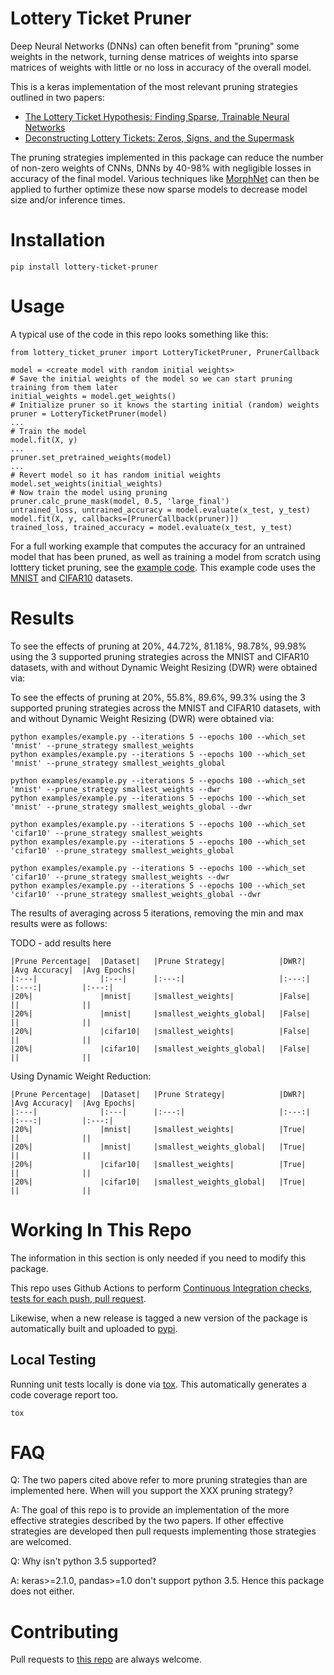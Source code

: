 # Lottery Ticket Pruner

Deep Neural Networks (DNNs) can often benefit from "pruning" some weights in the network, turning dense matrices of weights
into sparse matrices of weights with little or no loss in accuracy of the overall model.

This is a keras implementation of the most relevant pruning strategies outlined in two papers:

- [The Lottery Ticket Hypothesis: Finding Sparse, Trainable Neural Networks](https://arxiv.org/pdf/1803.03635.pdf)
- [Deconstructing Lottery Tickets: Zeros, Signs, and the Supermask](https://eng.uber.com/deconstructing-lottery-tickets/)

The pruning strategies implemented in this package can reduce the number of non-zero weights of CNNs, DNNs
by 40-98% with negligible losses in accuracy of the final model.
Various techniques like [MorphNet](https://ai.googleblog.com/2019/04/morphnet-towards-faster-and-smaller.html) can then
be applied to further optimize these now sparse models to decrease model size and/or inference times.

# Installation

    pip install lottery-ticket-pruner

# Usage

A typical use of the code in this repo looks something like this:

    from lottery_ticket_pruner import LotteryTicketPruner, PrunerCallback
    
    model = <create model with random initial weights>
    # Save the initial weights of the model so we can start pruning training from them later
    initial_weights = model.get_weights()
    # Initialize pruner so it knows the starting initial (random) weights
    pruner = LotteryTicketPruner(model)
    ...
    # Train the model
    model.fit(X, y)
    ...
    pruner.set_pretrained_weights(model)
    ...
    # Revert model so it has random initial weights
    model.set_weights(initial_weights)
    # Now train the model using pruning
    pruner.calc_prune_mask(model, 0.5, 'large_final')
    untrained_loss, untrained_accuracy = model.evaluate(x_test, y_test)
    model.fit(X, y, callbacks=[PrunerCallback(pruner)])
    trained_loss, trained_accuracy = model.evaluate(x_test, y_test)

For a full working example that computes the accuracy for an untrained model that has been pruned, as well
as training a model from scratch using lotttery ticket pruning, see the [example code](https://github.com/jim-meyer/lottery_ticket_pruner/examples/example.py).
This example code uses the [MNIST](https://keras.io/api/datasets/mnist/) and
[CIFAR10](https://keras.io/api/datasets/cifar10/) datasets.

# Results

To see the effects of pruning at 20%, 44.72%, 81.18%, 98.78%, 99.98% using the 3 supported pruning strategies across the
MNIST and CIFAR10 datasets, with and without Dynamic Weight Resizing (DWR) were obtained via:

To see the effects of pruning at 20%, 55.8%, 89.6%, 99.3% using the 3 supported pruning strategies across the
MNIST and CIFAR10 datasets, with and without Dynamic Weight Resizing (DWR) were obtained via:

    python examples/example.py --iterations 5 --epochs 100 --which_set 'mnist' --prune_strategy smallest_weights
    python examples/example.py --iterations 5 --epochs 100 --which_set 'mnist' --prune_strategy smallest_weights_global

    python examples/example.py --iterations 5 --epochs 100 --which_set 'mnist' --prune_strategy smallest_weights --dwr
    python examples/example.py --iterations 5 --epochs 100 --which_set 'mnist' --prune_strategy smallest_weights_global --dwr

    python examples/example.py --iterations 5 --epochs 100 --which_set 'cifar10' --prune_strategy smallest_weights
    python examples/example.py --iterations 5 --epochs 100 --which_set 'cifar10' --prune_strategy smallest_weights_global

    python examples/example.py --iterations 5 --epochs 100 --which_set 'cifar10' --prune_strategy smallest_weights --dwr
    python examples/example.py --iterations 5 --epochs 100 --which_set 'cifar10' --prune_strategy smallest_weights_global --dwr

The results of averaging across 5 iterations, removing the min and max results were as follows:

TODO - add results here

    |Prune Percentage|  |Dataset|   |Prune Strategy|            |DWR?|      |Avg Accuracy|  |Avg Epochs|
    |:---|              |:---|      |:---:|                     |:---:|     |:---:|         |:---:|
    |20%|               |mnist|     |smallest_weights|          |False|     ||              ||
    |20%|               |mnist|     |smallest_weights_global|   |False|     ||              ||
    |20%|               |cifar10|   |smallest_weights|          |False|     ||              ||
    |20%|               |cifar10|   |smallest_weights_global|   |False|     ||              ||

Using Dynamic Weight Reduction:

    |Prune Percentage|  |Dataset|   |Prune Strategy|            |DWR?|      |Avg Accuracy|  |Avg Epochs|
    |:---|              |:---|      |:---:|                     |:---:|     |:---:|         |:---:|
    |20%|               |mnist|     |smallest_weights|          |True|      ||              || 
    |20%|               |mnist|     |smallest_weights_global|   |True|      ||              ||
    |20%|               |cifar10|   |smallest_weights|          |True|      ||              || 
    |20%|               |cifar10|   |smallest_weights_global|   |True|      ||              ||


# Working In This Repo

The information in this section is only needed if you need to modify this package.

This repo uses Github Actions to perform [Continuous Integration checks, tests for each push, pull request](https://github.com/jim-meyer/lottery_ticket_pruner/actions).

Likewise, when a new release is tagged a new version of the package is automatically built and uploaded to [pypi](https://pypi.org).

## Local Testing

Running unit tests locally is done via [tox](https://pypi.org/project/tox/). This automatically generates a code coverage report too.

    tox

# FAQ

Q: The two papers cited above refer to more pruning strategies than are implemented here. When will you support the
XXX pruning strategy?

A: The goal of this repo is to provide an implementation of the more effective strategies described
by the two papers. If other effective strategies are developed then pull requests implementing those strategies are welcomed.

Q: Why isn't python 3.5 supported?

A: keras>=2.1.0, pandas>=1.0 don't support python 3.5. Hence this package does not either.

# Contributing

Pull requests to [this repo](https://github.com/jim-meyer/lottery_ticket_pruner) are always welcome.
